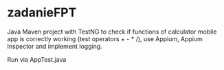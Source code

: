 # zadanieFPT
Java Maven project with TestNG to check if functions of calculator mobile app is correctly working (test operators + - * /), use Appium, Appium Inspector and implement logging.


Run via AppTest.java

